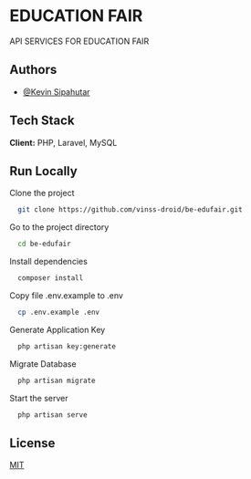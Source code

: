 
# EDUCATION FAIR

API SERVICES FOR EDUCATION FAIR

## Authors

- [@Kevin Sipahutar](https://www.github.com/vinss-droid)


## Tech Stack

**Client:** PHP, Laravel, MySQL


## Run Locally

Clone the project

```bash
  git clone https://github.com/vinss-droid/be-edufair.git
```

Go to the project directory

```bash
  cd be-edufair
```

Install dependencies

```bash
  composer install
```

Copy file .env.example to .env

```bash
  cp .env.example .env
```

Generate Application Key

```bash
  php artisan key:generate
```

Migrate Database

```bash
  php artisan migrate
```

Start the server

```bash
  php artisan serve
```


## License

[MIT](https://github.com/vinss-droid/edufair/blob/main/LICENSE)

